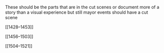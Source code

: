 These should be  the parts that are in the cut scenes or document more of a story than a visual experience but still mayor events should have a cut scene

[[1428–1453]]

[[1456–1503]]

[[1504–1521]]